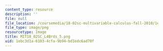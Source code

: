 ```yaml
---
content_type: resource
description: ''
file: null
file_location: /coursemedia/18-02sc-multivariable-calculus-fall-2010/1ebc3d1a61034cfa9b94bd1edc6ad70f_MIT18_02SC_L4Brds_5.png
file_type: image/png
resourcetype: Image
title: MIT18_02SC_L4Brds_5.png
uid: 1ebc3d1a-6103-4cfa-9b94-bd1edc6ad70f
---
```

